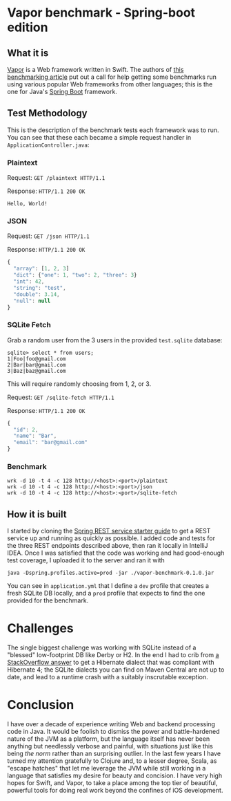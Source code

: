 # Vapor benchmark - Spring-boot edition

## What it is
[Vapor](http://qutheory.io/) is a Web framework written in Swift. The authors of [this benchmarking article](https://medium.com/@qutheory/server-side-swift-vs-the-other-guys-2-speed-ca65b2f79505) put out a call for help getting some 
benchmarks run using various popular Web frameworks from other languages; this is the one for Java's [Spring Boot](https://spring.io) framework.

## Test Methodology
This is the description of the benchmark tests each framework was to run. You can see that these each became a simple request handler in `ApplicationController.java`:

### Plaintext
Request:
`GET /plaintext HTTP/1.1`

Response:
`HTTP/1.1 200 OK`

`Hello, World!`

### JSON
Request:
`GET /json HTTP/1.1`

Response:
`HTTP/1.1 200 OK`

```javascript
{
  "array": [1, 2, 3]
  "dict": {"one": 1, "two": 2, "three": 3}
  "int": 42,
  "string": "test",
  "double": 3.14,
  "null": null
}
```

### SQLite Fetch

Grab a random user from the 3 users in the provided `test.sqlite` database:

```
sqlite> select * from users;
1|Foo|foo@gmail.com
2|Bar|bar@gmail.com
3|Baz|baz@gmail.com
```

This will require randomly choosing from 1, 2, or 3.

Request:
`GET /sqlite-fetch HTTP/1.1`

Response:
`HTTP/1.1 200 OK`

```javascript
{
  "id": 2,
  "name": "Bar",
  "email": "bar@gmail.com"
}
```



### Benchmark
```
wrk -d 10 -t 4 -c 128 http://<host>:<port>/plaintext
wrk -d 10 -t 4 -c 128 http://<host>:<port>/json
wrk -d 10 -t 4 -c 128 http://<host>:<port>/sqlite-fetch
```


## How it is built
I started by cloning the [Spring REST service starter guide](https://github.com/spring-guides/gs-rest-service.git) to get a 
REST service up and running as quickly as possible. I added code and tests for the three REST endpoints described above, then
ran it locally in IntelliJ IDEA. Once I was satisfied that the code was working and had good-enough test coverage, I uploaded
it to the server and ran it with 

`java -Dspring.profiles.active=prod -jar ./vapor-benchmark-0.1.0.jar` 

You can see in `application.yml` that I define a `dev` profile that creates a fresh SQLite DB locally, and a `prod` profile that 
expects to find the one provided for the benchmark.

# Challenges
The single biggest challenge was working with SQLite instead of a "blessed" low-footprint DB like Derby or H2. In the end I had to 
crib from [a StackOverflow answer](http://stackoverflow.com/questions/24232892/spring-boot-and-sqlite) to get a Hibernate dialect that was compliant with Hibernate 4; the SQLite dialects you can find
on Maven Central are not up to date, and lead to a runtime crash with a suitably inscrutable exception. 

# Conclusion
I have over a decade of experience writing Web and backend processing code in Java. It would be foolish to dismiss the power and 
battle-hardened nature of the JVM as a platform, but the language itself has never been anything but needlessly verbose and painful,
with situations just like this being _the norm_ rather than an surprising outlier. In the last few years I have turned my attention
gratefully to Clojure and, to a lesser degree, Scala, as "escape hatches" that let me leverage the JVM while still working in a 
language that satisfies my desire for beauty and concision. I have very high hopes for Swift, and Vapor, to take a place among the
top tier of beautiful, powerful tools for doing real work beyond the confines of iOS development.
